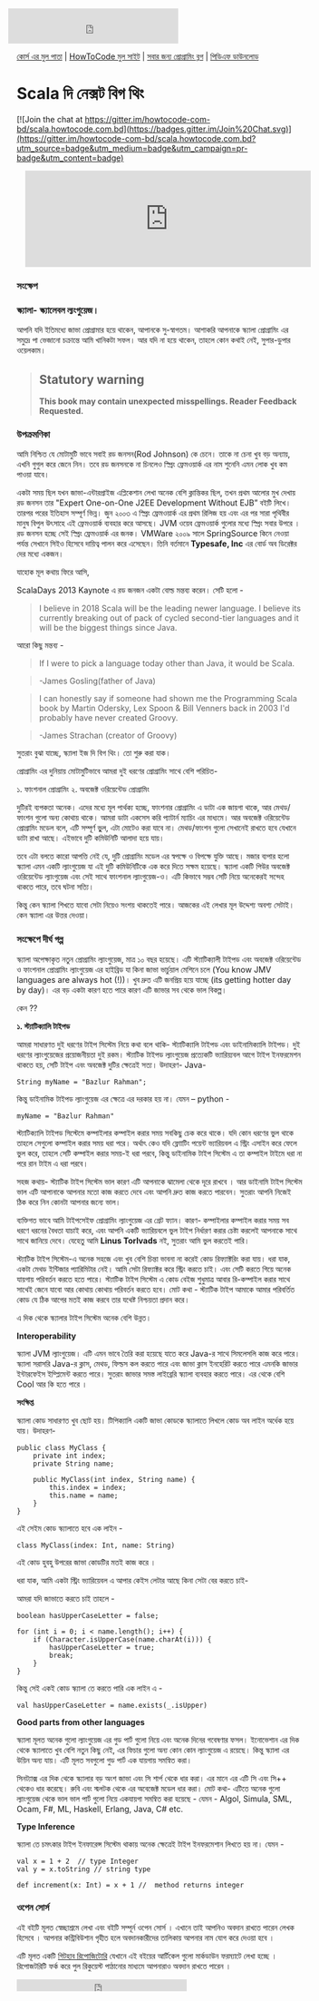 <iframe src="https://www.facebook.com/plugins/likebox.php?href=https%3A%2F%2Fwww.facebook.com%2Fhowtocode.com.bd&amp;width&amp;height=62&amp;colorscheme=light&amp;show_faces=false&amp;header=false&amp;stream=false&amp;show_border=false&amp;appId=353725671441956" scrolling="no" frameborder="0" style="border:none; overflow:hidden; height:62px; margin-left:-15px;" allowTransparency="true"></iframe>

[কোর্স এর মুল পাতা](http://scala.howtocode.com.bd/) | [HowToCode মুল সাইট](http://www.howtocode.com.bd/) | [সবার জন্য প্রোগ্রামিং ব্লগ](http://blog.howtocode.com.bd/) | [পিডিএফ ডাউনলোড](https://www.gitbook.com/download/pdf/book/howtocode-com-bd/-scala)    

# Scala দি নেক্সট বিগ থিং

[![Join the chat at https://gitter.im/howtocode-com-bd/scala.howtocode.com.bd](https://badges.gitter.im/Join%20Chat.svg)](https://gitter.im/howtocode-com-bd/scala.howtocode.com.bd?utm_source=badge&utm_medium=badge&utm_campaign=pr-badge&utm_content=badge)

<iframe scrolling="auto" frameborder="0" style="border:none; overflow:hidden; height:170px; width:100%; margin-left: 15;" allowTransparency="true" src="http://api.howtocode.com.bd/contrib/scala"></iframe> 


### সংক্ষেপ

### স্ক্যালা- স্ক্যালেবল ল্যংগুয়েজ।

আপনি যদি ইতিমধ্যে জাভা প্রোগ্রামার হয়ে থাকেন, আপানকে সু-স্বাগতম। আশাকরি আপনাকে স্ক্যালা প্রোগ্রামিং এর সমুদ্রে পা ভেজানো চক্রান্তে আমি খানিকটা সফল। আর যদি না হয়ে থাকেন, তাহলে কোন কথাই নেই, 
সুপার-ডুপার ওয়েলকাম।

> ## Statutory warning
> __This book may contain unexpected misspellings. Reader Feedback Requested.__

### উপক্রমণিকা

আমি নিশ্চিত যে মোটামুটি ভাবে সবাই রড জনসন(Rod Johnson) কে চেনে। তাকে না চেনা খুব বড় অন্যায়, এখনি গুগুল করে জেনে নিন। তবে রড জনসনকে না চিনলেও স্প্রিং ফ্রেমওয়ার্ক এর নাম শুনেনি এমন লোক খুব কম পাওয়া যাবে।

একটা সময় ছিল যখন জাভা-এন্টারপ্রাইজ এপ্লিকেশান লেখা অনেক বেশি ক্লান্তিকর ছিল, তখন প্রথম আলোর মুখ দেখায় রড জনসন তার "Expert One-on-One J2EE Development Without EJB” বইটি লিখে। তারপর পরের ইতিহাস সম্পূর্ণ ভিন্ন। জুন ২০০৩ এ স্প্রিং ফ্রেমওয়ার্ক এর প্রথম রিলিজ হয় এবং এর পর সারা পৃথিবীর মানুষ বিপুল উৎসাহে এই ফ্রেমওয়ার্ক ব্যবহার করে আসছে। JVM ওয়েব ফ্রেমওয়ার্ক গুলোর মধ্যে স্প্রিং সবার উপরে । রড জনসন হচ্ছে সেই স্প্রিং ফ্রেমওয়ার্ক এর জনক। VMWare ২০০৯ সালে SpringSource কিনে নেওয়া পর্যন্ত সেখানে সিইও হিসেবে দায়িত্ব পালন করে এসেছেন। তিনি বর্তমানে **Typesafe, Inc** এর বোর্ড অব ডিরেক্টর দের মধ্যে একজন।

যাহোক মূল কথায় ফিরে আসি,

ScalaDays 2013 Kaynote এ রড জনজন একটা বোল্ড মন্তব্য করেন। সেটি হলো -

>I believe in 2018 Scala will be the leading newer language. I believe its currently breaking out of pack of cycled second-tier languages and it will be the biggest things since Java.

আরো কিছু মন্তব্য -

>If I were to pick a language today other than Java, it would be Scala.

>-James Gosling(father of Java)


>I can honestly say if someone had shown me the Programming Scala book by Martin Odersky, Lex Spoon & Bill Venners back in 2003 I'd probably have never created Groovy.

>-James Strachan (creator of Groovy)

সুতরাং বুঝা যাচ্ছে, স্ক্যালা ইজ দি বিগ থিং। তো শুরু করা যাক।

প্রোগ্রামিং এর দুনিয়ায় মোটামুটিভাবে আমরা দুই ধরণের প্রোগ্রামিং সাথে বেশি পরিচিত-

১. ফাংশনাল প্রোগ্রামিং ২. অবজেক্ট ওরিয়েন্টেড প্রোগ্রামিং

দুটিরই ব্যপকতা অনেক। এদের মধ্যে মূল পার্থক্য হচ্ছে, ফাংশনার প্রোগ্রামিং এ ডাটা এক জায়গা থাকে, আর মেথড/ফাংশন গুলো অন্য কোথায় থাকে। আমরা ডাটা একসেস করি প্যাটার্ন ম্যাচিং এর মাধ্যমে। আর অবজেক্ট ওরিয়েন্টেড প্রোগ্রামিং মডেল বলে, এটি সম্পূর্ণ ভুুল, এটা মোটেও করা যাবে না। মেথড/ফাংশন গুলো সেখানেই রাখতে হবে যেখানে ডাটা রাখা আছে। এইভাবে দুটি কমিউনিটি আলাদা হয়ে যায়।

তবে এটা বলতে কারো আপত্তি নেই যে, দুটি প্রোগ্রামিং মডেল এর স্বপক্ষে ও বিপক্ষে যুক্তি আছে। মজার ব্যপার হলাে স্ক্যালা এমন একটি ল্যাংগুয়েজ যা এই দুটি কমিউনিটিকে এক করে দিতে সক্ষম হয়েছে। স্ক্যালা একটি পিউর অবজেক্ট ওরিয়েন্টেড ল্যাংগুয়েজ এবং সেই সাথে ফাংশনাল ল্যাংগুয়েজ-ও। এটি কিভাবে সম্ভব সেটি নিয়ে অনেকেরই সন্দেহ থাকতে পারে, তবে ঘটনা সত্যি।

কিন্তু কেন স্ক্যালা শিখতে যাবো সেটা নিয়েও সংশয় থাকতেই পারে। আজকের এই লেখার মূল উদ্দেশ্য অবশ্য সেটাই। কেন স্ক্যালা এর উত্তর দেওয়া।

### সংক্ষেপে দীর্ঘ গল্প

স্ক্যালা অপেক্ষাকৃত নতুন প্রোগ্রামিং ল্যাংগুয়েজ, মাত্র ১০ বছর হয়েছে। এটি স্ট্যাটিক্যালী টাইপড এবং অবজেক্ট ওরিয়েন্টেড ও ফাংশনাল প্রোগ্রামিং ল্যাংগুয়েজ এর হাইব্রিড যা কিনা জাভা ভার্চুয়াল মেশিনে চলে (You know JMV languages are always hot (!))। খুব দ্রুত এটি জনপ্রিয় হয়ে যাচ্ছে (its getting hotter day by day)। এর বড় একটা কারণ হতে পারে কারণ এটি জাভার সব থেকে ভাল বিকল্প।

কেন ??

**১. স্ট্যাটিক্যালি টাইপড**

আমরা সাধারণত দুই ধরণের টাইপ সিস্টেম নিয়ে কথা বলে থাকি- স্ট্যাটিক্যালি টাইপড এবং ডাইনামিক্যালি টাইপড। দুই ধরণের ল্যাংগুয়েজের প্রয়োজনীয়তা দুই রকম। স্ট্যাটিক টাইপড ল্যাংগুয়েজ প্রত্যেকটি ভ্যারিয়্যবল আগে টাইপ ইনফরমেশন থাকতে হয়, সেটি টাইপ এবং অবজেক্ট দুটির ক্ষেত্রেই সত্য। উদাহরণ- Java-

	String myName = "Bazlur Rahman";

কিন্তু ডাইনামিক টাইপড ল্যাংগুয়েজ এর ক্ষেত্রে এর দরকার হয় না। যেমন – python -

	myName = "Bazlur Rahman"

স্ট্যাটিক্যালি টাইপড সিস্টেমে কম্পাইলার কম্পাইল করার সময় সবকিছু চেক করে থাকে। যদি কোন ধরণের ভুল থাকে তাহলে সেগুলো কম্পাইল করার সময় ধরা পরে। অর্থাৎ কেও যদি ফ্লোাটিং পয়েন্ট ভ্যারিয়বল এ স্ট্রিং এসাইন করে ফেলে ভুল করে, তাহলে সেটি কম্পাইল করার সময়-ই ধরা পরবে, কিন্তু ডাইনামিক টাইপ সিস্টেম এ তা কম্পাইল টাইমে ধরা না পরে রান টাইম এ ধরা পরবে।

সহজ কথায়- স্ট্যাটিক টাইপ সিস্টেম ভাল কারণ এটি আপনাকে ঝামেলা থেকে দূরে রাখবে । আর ডাইনামি টাইপ সিস্টেম ভাল এটি আপানাকে আপনার মতো কাজ করতে দেবে এবং আপনি দ্রুত কাজ করতে পারবেন। সুতরাং আপনি নিজেই ঠিক করে নিন কোনটা আপনার জন্যে ভাল।

ব্যক্তিগত ভাবে আমি টাইপসেইফ প্রোগ্রামিং ল্যাংগুয়েজ এর গ্রেট ফ্যান। কারণ- কম্পাইলার কম্পাইল করার সময় সব ধরণে ধরনের বৈধতা যাচাই করে, এবং আপনি একটি ভ্যারিয়বলে ভুল টাইপ নির্ধারণ করার চেষ্টা করলেই আপনাকে সাথে সাথে জানিয়ে দেবে। যেহেতু আমি **Linus Torlvads** নই, সুতরাং আমি ভুল করতেই পারি।

স্ট্যাটিক টাইপ সিস্টেম-এ অনেক সহজে এবং খুব বেশি চিন্তা ভাবনা না করেই কোড রিফ্যাক্টরিং করা যায়। ধরা যাক, একটা মেথড ইন্টিজার প্যারিমিটার নেই। আমি সেটা রিফ্যাক্টর করে স্ট্রিং করতে চাই। এবং সেটি করতে গিয়ে অনেক যায়গায় পরিবর্তন করতে হতে পারে। স্ট্যাটিক টাইপ সিস্টেম এ কোড বেইজ শুধুমাত্র আবার রি-কম্পাইল করার সাথে সাথেই জেনে যাবো আর কোথায় কোথায় পরিবর্তন করতে হবে। মোট কথা - স্ট্যাটিক টাইপ আমাকে আমার পরিবর্তিত কোড যে ঠিক আগের মতই কাজ করবে তার যথেষ্ট নিশ্চয়তা প্রদান করে।

এ দিক থেকে স্ক্যালার টাইপ সিস্টেম অনেক বেশি উন্নত।

**Interoperability**

স্ক্যালা JVM ল্যাংগুয়েজ। এটি এমন ভাবে তৈরি করা হয়েছে যাতে করে Java-র সাথে সিমলেসলি কাজ করে পারে। স্ক্যালা সরাসরি Java-র ক্লাস, মেথড, ফিল্ডস কল করতে পারে এবং জাভা ক্লাস ইনহেরিট করতে পারে এমনকি জাভার ইন্টারফেইস ইম্প্লিমেন্ট করতে পারে। সুতরাং জাভার সমস্ত লাইব্রেরি স্ক্যালা ব্যবহার করতে পারে। এর থেকে বেশি Cool আর কি হতে পারে । 

**সংক্ষিপ্ত**

স্ক্যালা কোড সাধারণত খুব ছোট হয়। টিপিক্যালি একটি জাভা কোডকে স্ক্যালাতে লিখলে কোড অব লাইন অর্ধেক হয়ে যায়। উদাহরণ-

    public class MyClass {
        private int index;
        private String name;
    
        public MyClass(int index, String name) {
            this.index = index;
            this.name = name;
        }
    }

এই সেইম কোড স্ক্যালাতে হবে এক লাইন -

  	class MyClass(index: Int, name: String)

এই কোড হুবহু উপরের জাভা কোডটির মতই কাজ করে ।

ধরা যাক, আমি একটা স্ট্রিং ভ্যারিয়েবল এ আপার কেইস লেটার আছে কিনা সেটা বের করতে চাই-

আমরা যদি জাভাতে করতে চাই তাহলে -

    boolean hasUpperCaseLetter = false;
    
    for (int i = 0; i < name.length(); i++) {
        if (Character.isUpperCase(name.charAt(i))) {
            hasUpperCaseLetter = true;
            break;
        }
    }

কিন্তু সেই একই কোড স্ক্যালা তে করতে পারি এক লাইন এ -

    val hasUpperCaseLetter = name.exists(_.isUpper)

**Good parts from other languages**

স্ক্যালা মূলত অনেক গুলো ল্যাংগুয়েজ এর গুড পার্ট গুলো নিয়ে এবং অনেক দিনের গবেষণার ফসল। ইনোভেশান এর দিক থেকে স্ক্যালাতে খুব বেশি নতুন কিছু নেই, এর ফিচার গুলো অন্য কোন কোন ল্যাংগুয়েজ এ রয়েছে। কিন্তু স্ক্যালা এর উয়িন অন্য যায়। এটি মূলত সবগুলো গুড পার্ট এক যায়গায় সমন্বিত করা।

সিনট্যাক্স এর দিক থেকে স্ক্যালার বড় অংশ জাভা এবং সি শার্প থেকে ধার করা। এর মানে এর এটি সি এবং সি++ থেকেও ধার করেছে। রুবি এবং স্মলটক থেকে এর অবেজেক্ট মডেল ধার করা। মোট কথা- এটিতে অনেক গুলো ল্যাংগুয়েজ থেকে ভাল ভাল পার্ট গুলো নিয়ে একযায়গা সমন্বিত করা হয়েছে - যেমন - Algol, Simula, SML, Ocam, F#, ML, Haskell, Erlang, Java, C# etc.

**Type Inference**

স্ক্যালা তে চমৎকার টাইপ ইনফারেন্স সিস্টেম থাকায় অনেক ক্ষেত্রেই টাইপ ইনফরমেশান লিখতে হয় না। যেমন -

    val x = 1 + 2  // type Integer
    val y = x.toString // string type
    
    def increment(x: Int) = x + 1 //  method returns integer



### ওপেন সোর্স

এই বইটি মূলত স্বেচ্ছাশ্রমে লেখা এবং বইটি সম্পূর্ন ওপেন সোর্স । এখানে তাই আপনিও অবদান রাখতে পারেন লেখক হিসেবে । আপনার কন্ট্রিবিউশান গৃহীত হলে অবদানকারীদের তালিকায় আপনার নাম যোগ করে দেওয়া হবে ।

এটি মূলত একটি [গিটহাব রিপোজিটোরি](https://github.com/howtocode-com-bd/scala.howtocode.com.bd)  যেখানে এই বইয়ের আর্টিকেল গুলো মার্কডাউন ফরম্যাটে লেখা হচ্ছে । রিপোজটরিটি ফর্ক করে পুল রিকুয়েস্ট পাঠানোর মাধ্যমে আপনারাও অবদান রাখতে পারেন ।

<iframe src="https://www.facebook.com/plugins/like.php?href=http%3A%2F%2Fscala.howtocode.com.bd&amp;width&amp;layout=button_count&amp;action=like&amp;show_faces=false&amp;share=true&amp;height=21&amp;appId=353725671441956" scrolling="no" frameborder="0" style="border:none; overflow:hidden; height:21px;" allowTransparency="true"></iframe>
